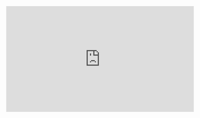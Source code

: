 <div style="position: relative; padding-bottom: 56.25%; height: 0;"><iframe src="https://www.loom.com/embed/e18069fe831a4f828ad099000ed34137?sid=e7737185-ac28-462f-93d4-b9991498854d" frameborder="0" webkitallowfullscreen mozallowfullscreen allowfullscreen style="position: absolute; top: 0; left: 0; width: 100%; height: 100%;"></iframe></div>

